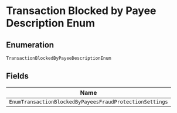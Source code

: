 
# Transaction Blocked by Payee Description Enum

## Enumeration

`TransactionBlockedByPayeeDescriptionEnum`

## Fields

| Name |
|  --- |
| `EnumTransactionBlockedByPayeesFraudProtectionSettings` |

